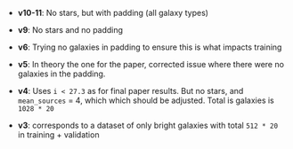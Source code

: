 - **v10-11**: No stars, but with padding (all galaxy types)

- **v9**: No stars and no padding

- **v6**: Trying no galaxies in padding to ensure this is what impacts training

- **v5**: In theory the one for the paper, corrected issue where there were no galaxies in the padding.

- **v4**: Uses `i < 27.3` as for final paper results. But no stars, and `mean_sources` = 4, which
    which should be adjusted. Total is galaxies is `1028 * 20`

- **v3**: corresponds to a dataset of only bright galaxies with total `512 * 20` in training + validation
